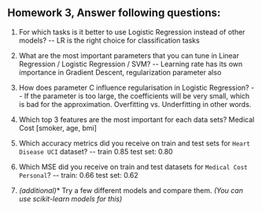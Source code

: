 Homework 3, Answer following questions:
-----
1. For which tasks is it better to use Logistic Regression instead of other models?
 -- LR is the right choice for classification tasks
2. What are the most important parameters that you can tune in Linear Regression / Logistic Regression / SVM?
 -- Learning rate has its own importance in Gradient Descent, regularization parameter also
3. How does parameter C influence regularisation in Logistic Regression?
 -- If the parameter is too large, the coefficients will be very small, which is bad for the approximation. 
 Overfitting vs. Underfitting in other words.
4. Which top 3 features are the most important for each data sets?
Medical Cost [smoker, age, bmi]

5. Which accuracy metrics did you receive on train and test sets for `Heart Disease UCI` dataset?
 -- train 0.85 test set: 0.80
6. Which MSE did you receive on train and test datasets for `Medical Cost Personal`? 
 -- train: 0.66 test set: 0.62
6. *(additional)** Try a few different models and compare them. <i>(You can use scikit-learn models for this)</i>

